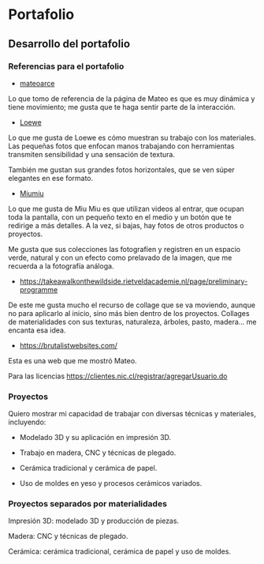 # Portafolio

## Desarrollo del portafolio

### Referencias para el portafolio

- [mateoarce](https://mateoarce.cl/)

Lo que tomo de referencia de la página de Mateo es que es muy dinámica y tiene movimiento; me gusta que te haga sentir parte de la interacción.

- [Loewe](https://www.loewe.com/usa/en/craft/craft-commitment.html)

Lo que me gusta de Loewe es cómo muestran su trabajo con los materiales. Las pequeñas fotos que enfocan manos trabajando con herramientas transmiten sensibilidad y una sensación de textura.

También me gustan sus grandes fotos horizontales, que se ven súper elegantes en ese formato.

- [Miumiu](https://www.miumiu.com/es/es.html)

Lo que me gusta de Miu Miu es que utilizan videos al entrar, que ocupan toda la pantalla, con un pequeño texto en el medio y un botón que te redirige a más detalles. A la vez, si bajas, hay fotos de otros productos o proyectos.

Me gusta que sus colecciones las fotografíen y registren en un espacio verde, natural y con un efecto como prelavado de la imagen, que me recuerda a la fotografía análoga.

- https://takeawalkonthewildside.rietveldacademie.nl/page/preliminary-programme

De este me gusta mucho el recurso de collage que se va moviendo, aunque no para aplicarlo al inicio, sino más bien dentro de los proyectos. Collages de materialidades con sus texturas, naturaleza, árboles, pasto, madera… me encanta esa idea.

- https://brutalistwebsites.com/

Esta es una web que me mostró Mateo.

Para las licencias https://clientes.nic.cl/registrar/agregarUsuario.do

### Proyectos

Quiero mostrar mi capacidad de trabajar con diversas técnicas y materiales, incluyendo:

- Modelado 3D y su aplicación en impresión 3D.

- Trabajo en madera, CNC y técnicas de plegado.

- Cerámica tradicional y cerámica de papel.

- Uso de moldes en yeso y procesos cerámicos variados.

### Proyectos separados por materialidades

Impresión 3D: modelado 3D y producción de piezas.

Madera: CNC y técnicas de plegado.

Cerámica: cerámica tradicional, cerámica de papel y uso de moldes.

